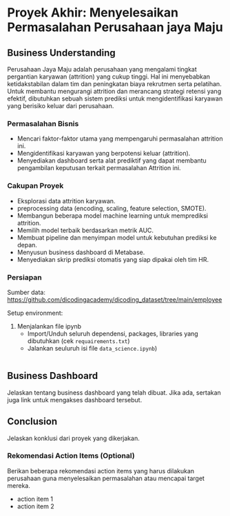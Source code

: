 # Proyek Akhir: Menyelesaikan Permasalahan Perusahaan jaya Maju

## Business Understanding

Perusahaan Jaya Maju adalah perusahaan yang mengalami tingkat pergantian karyawan (attrition) yang cukup tinggi. 
Hal ini menyebabkan ketidakstabilan dalam tim dan peningkatan biaya rekrutmen serta pelatihan. 
Untuk membantu mengurangi attrition dan merancang strategi retensi yang efektif, dibutuhkan sebuah sistem prediksi untuk mengidentifikasi karyawan yang berisiko keluar dari perusahaan.

### Permasalahan Bisnis

- Mencari faktor-faktor utama yang mempengaruhi permasalahan attrition ini.
- Mengidentifikasi karyawan yang berpotensi keluar (attrition).
- Menyediakan dashboard serta alat prediktif yang dapat membantu pengambilan keputusan terkait permasalahan Attrition ini.

### Cakupan Proyek

- Eksplorasi data attrition karyawan.
- preprocessing data (encoding, scaling, feature selection, SMOTE).
- Membangun beberapa model machine learning untuk memprediksi attrition.
- Memilih model terbaik berdasarkan metrik AUC.
- Membuat pipeline dan menyimpan model untuk kebutuhan prediksi ke depan.
- Menyusun business dashboard di Metabase.
- Menyediakan skrip prediksi otomatis yang siap dipakai oleh tim HR.

### Persiapan

Sumber data: https://github.com/dicodingacademy/dicoding_dataset/tree/main/employee

Setup environment:
1. Menjalankan file ipynb
   - Import/Unduh seluruh dependensi, packages, libraries yang dibutuhkan (cek ``requairements.txt``)
   - Jalankan seuluruh isi file ```data_science.ipynb```)
```

```

## Business Dashboard

Jelaskan tentang business dashboard yang telah dibuat. Jika ada, sertakan juga link untuk mengakses dashboard tersebut.

## Conclusion

Jelaskan konklusi dari proyek yang dikerjakan.

### Rekomendasi Action Items (Optional)

Berikan beberapa rekomendasi action items yang harus dilakukan perusahaan guna menyelesaikan permasalahan atau mencapai target mereka.

- action item 1
- action item 2
